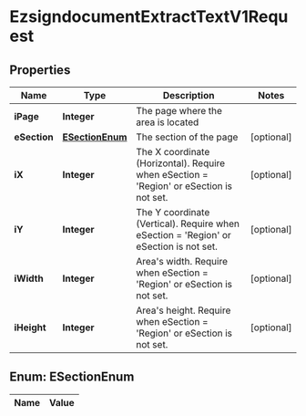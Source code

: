 

# EzsigndocumentExtractTextV1Request

## Properties

Name | Type | Description | Notes
------------ | ------------- | ------------- | -------------
**iPage** | **Integer** | The page where the area is located | 
**eSection** | [**ESectionEnum**](#ESectionEnum) | The section of the page |  [optional]
**iX** | **Integer** | The X coordinate (Horizontal). Require when eSection &#x3D; &#39;Region&#39; or eSection is not set. |  [optional]
**iY** | **Integer** | The Y coordinate (Vertical). Require when eSection &#x3D; &#39;Region&#39; or eSection is not set. |  [optional]
**iWidth** | **Integer** | Area&#39;s width. Require when eSection &#x3D; &#39;Region&#39; or eSection is not set. |  [optional]
**iHeight** | **Integer** | Area&#39;s height. Require when eSection &#x3D; &#39;Region&#39; or eSection is not set. |  [optional]


## Enum: ESectionEnum

Name | Value
---- | -----




